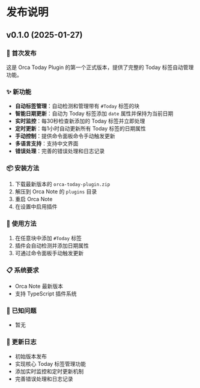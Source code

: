 # 发布说明

## v0.1.0 (2025-01-27)

### 🎉 首次发布

这是 Orca Today Plugin 的第一个正式版本，提供了完整的 Today 标签自动管理功能。

### ✨ 新功能

- **自动标签管理**：自动检测和管理带有 `#Today` 标签的块
- **智能日期更新**：自动为 Today 标签添加 `date` 属性并保持为当前日期
- **实时监控**：每30秒检查新添加的 Today 标签并立即处理
- **定时更新**：每1小时自动更新所有 Today 标签的日期属性
- **手动控制**：提供命令面板命令手动触发更新
- **多语言支持**：支持中文界面
- **错误处理**：完善的错误处理和日志记录

### 📦 安装方法

1. 下载最新版本的 `orca-today-plugin.zip`
2. 解压到 Orca Note 的 `plugins` 目录
3. 重启 Orca Note
4. 在设置中启用插件

### 🔧 使用方法

1. 在任意块中添加 `#Today` 标签
2. 插件会自动检测并添加日期属性
3. 可通过命令面板手动触发更新

### 📋 系统要求

- Orca Note 最新版本
- 支持 TypeScript 插件系统

### 🐛 已知问题

- 暂无

### 🔄 更新日志

- 初始版本发布
- 实现核心 Today 标签管理功能
- 添加实时监控和定时更新机制
- 完善错误处理和日志记录
